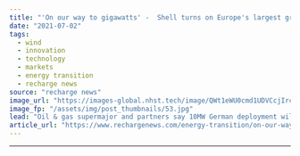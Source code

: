 ```yaml
---
title: "'On our way to gigawatts' -  Shell turns on Europe's largest green hydrogen plant"
date: "2021-07-02"
tags: 
  - wind
  - innovation
  - technology
  - markets
  - energy transition
  - recharge news
source: "recharge news"
image_url: "https://images-global.nhst.tech/image/QWt1eWU0cmd1UDVCcjIrc2dsTFhOZGE5cTRtemFrUWFBSVNINUMvZ20xZz0=/nhst/binary/08e3bd0c4d0eda7cfb94df47c186e6d1"
image_fp: "/assets/img/post_thumbnails/53.jpg"
lead: "Oil & gas supermajor and partners say 10MW German deployment will be expanded tenfold"
article_url: "https://www.rechargenews.com/energy-transition/on-our-way-to-gigawatts-shell-turns-on-europes-largest-green-hydrogen-plant/2-1-1034527"
---
```


---
